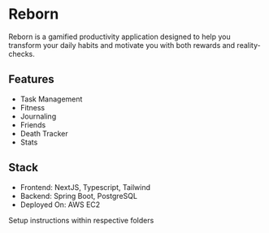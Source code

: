 # Reborn

Reborn is a gamified productivity application designed to help you transform your daily habits and motivate you with both rewards and reality-checks.

## Features
- Task Management
- Fitness
- Journaling
- Friends
- Death Tracker
- Stats

## Stack
- Frontend: NextJS, Typescript, Tailwind
- Backend: Spring Boot, PostgreSQL
- Deployed On: AWS EC2

Setup instructions within respective folders
